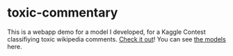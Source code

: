 # toxic-commentary
This is a webapp demo for a model I developed, for a Kaggle Contest classifiying toxic wikipedia comments. [Check it out](https://jerk-detector.herokuapp.com/)! You can see [the models](https://github.com/BenDavidAaron/toxic-commentary) here. 